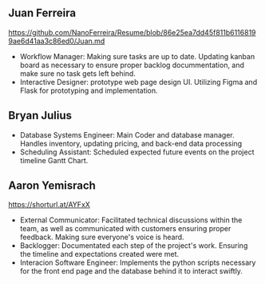 ## Juan Ferreira
https://github.com/NanoFerreira/Resume/blob/86e25ea7dd45f811b61168199ae6d41aa3c86ed0/Juan.md
 - Workflow Manager: Making sure tasks are up to date. Updating kanban board as necessary to ensure proper backlog docummentation, and make sure no task gets left behind.
 - Interactive Designer: prototype web page design UI. Utilizing Figma and Flask for prototyping and implementation.

## Bryan Julius
 - Database Systems Engineer: Main Coder and database manager. Handles inventory, updating pricing, and back-end data processing
 - Scheduling Assistant: Scheduled expected future events on the project timeline Gantt Chart.

## Aaron Yemisrach
https://shorturl.at/AYFxX
 - External Communicator: Facilitated technical discussions within the team, as well as communicated with customers ensuring proper feedback. Making sure everyone's voice is heard.
 - Backlogger: Documentated each step of the project's work. Ensuring the timeline and expectations created were met.
 - Interacion Software Engineer: Implements the python scripts necessary for the front end page and the database behind it to interact swiftly.
